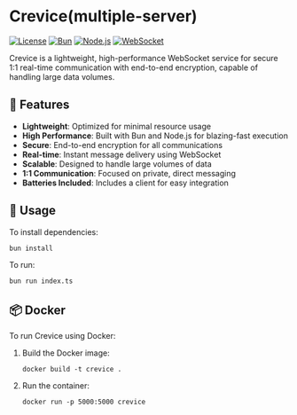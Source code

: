 # Crevice(multiple-server)

[![License](https://img.shields.io/badge/License-Apache%202.0-blue.svg)](https://opensource.org/licenses/Apache-2.0)
[![Bun](https://img.shields.io/badge/Bun-%23000000.svg?style=for-the-badge&logo=bun&logoColor=white)](https://bun.sh/)
[![Node.js](https://img.shields.io/badge/Node.js-43853D?style=for-the-badge&logo=node.js&logoColor=white)](https://nodejs.org/)
[![WebSocket](https://img.shields.io/badge/WebSocket-4E4E4E?style=for-the-badge&logo=websocket&logoColor=white)](https://developer.mozilla.org/en-US/docs/Web/API/WebSockets_API)

Crevice is a lightweight, high-performance WebSocket service for secure 1:1 real-time communication with end-to-end encryption, capable of handling large data volumes.

## 🚀 Features

- **Lightweight**: Optimized for minimal resource usage
- **High Performance**: Built with Bun and Node.js for blazing-fast execution
- **Secure**: End-to-end encryption for all communications
- **Real-time**: Instant message delivery using WebSocket
- **Scalable**: Designed to handle large volumes of data
- **1:1 Communication**: Focused on private, direct messaging
- **Batteries Included**: Includes a client for easy integration

## 🔧 Usage

To install dependencies:

```bash
bun install
```

To run:

```bash
bun run index.ts
```

## 📦 Docker

To run Crevice using Docker:

1. Build the Docker image:

   ```
   docker build -t crevice .
   ```

2. Run the container:
   ```
   docker run -p 5000:5000 crevice
   ```
